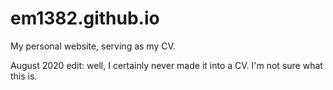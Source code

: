 # em1382.github.io
My personal website, serving as my CV.

August 2020 edit: well, I certainly never made it into a CV. I'm not sure what this is.
